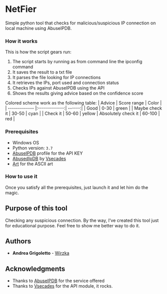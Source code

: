 # NetFier

Simple python tool that checks for malicious/suspicious IP connection on local machine using AbuseIPDB.

### How it works
This is how the script gears run:
1. The script starts by running as from command line the ipconfig command
2. It saves the result to a txt file
3. It parses the file looking for IP connections
4. It retrieves the IPs, port used and connection status
5. Checks IPs against AbuseIPDB using the API
6. Shows the results giving advice based on the confidence score

Colored scheme work as the following table:
| Advice        | Score range   | Color  |
| ------------- |:-------------:| ------:|
| Good          | 0-30  | green |
| Maybe check it | 30-50  |   cyan  |
| Check it | 50-60  | yellow
| Absolutely  check it | 60-100      |   red |

### Prerequisites

* Windows OS
* Python version: `3.7`
* [AbuseIPDB](https://www.abuseipdb.com) profile for the API KEY
* [AbusedIpDB](https://github.com/vsecades/AbuseIpDb) by [Vsecades](https://github.com/vsecades)
* [Art](https://github.com/sepandhaghighi/art) for the ASCII art

### How to use it
Once you satisfy all the prerequisites, just launch it and let him do the magic.

## Purpose of this tool
Checking any suspicious connection.
By the way, I've created this tool just for educational purpose.
Feel free to show me better way to do it.

## Authors

* **Andrea Grigoletto** - [Wirzka](https://github.com/wirzka)

## Acknowledgments

* Thanks to [AbuseIPDB](https://www.abuseipdb.com) for the service offered
* Thanks to [Vsecades](https://github.com/vsecades) for the API module, it rocks.
